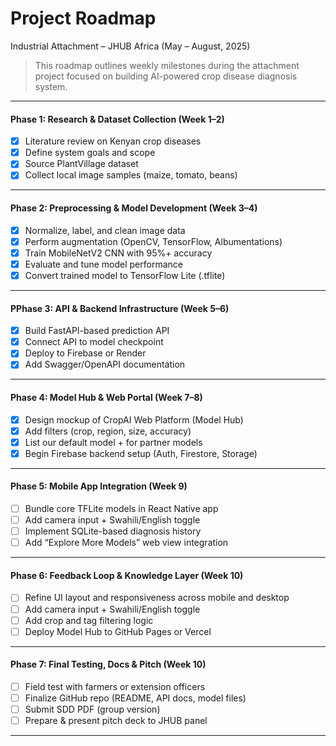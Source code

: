 #  Project Roadmap
Industrial Attachment – JHUB Africa (May – August, 2025)

> This roadmap outlines weekly milestones during the attachment project focused on building AI-powered crop disease diagnosis system.

---

#### Phase 1: Research & Dataset Collection (Week 1–2)
- [x] Literature review on Kenyan crop diseases
- [x] Define system goals and scope
- [x] Source PlantVillage dataset
- [x] Collect local image samples (maize, tomato, beans)

---

####  Phase 2: Preprocessing & Model Development (Week 3–4)
- [x] Normalize, label, and clean image data
- [x] Perform augmentation (OpenCV, TensorFlow, Albumentations)
- [x] Train MobileNetV2 CNN with 95%+ accuracy
- [x] Evaluate and tune model performance  
- [x] Convert trained model to TensorFlow Lite (.tflite)
---

####  PPhase 3: API & Backend Infrastructure (Week 5–6)
- [x] Build FastAPI-based prediction API
- [x] Connect API to model checkpoint
- [x] Deploy to Firebase or Render
- [x] Add Swagger/OpenAPI documentation

---

####  Phase 4: Model Hub & Web Portal (Week 7–8)
- [x] Design mockup of CropAI Web Platform (Model Hub)
- [x] Add filters (crop, region, size, accuracy)
- [x] List our default model + for partner models
- [x] Begin Firebase backend setup (Auth, Firestore, Storage)

---

####  Phase 5: Mobile App Integration (Week 9)
- [ ] Bundle core TFLite models in React Native app
- [ ] Add camera input + Swahili/English toggle  
- [ ] Implement SQLite-based diagnosis history
- [ ] Add “Explore More Models” web view integration

---

####  Phase 6: Feedback Loop & Knowledge Layer (Week 10)
- [ ] Refine UI layout and responsiveness across mobile and desktop
- [ ] Add camera input + Swahili/English toggle  
- [ ] Add crop and tag filtering logic
- [ ] Deploy Model Hub to GitHub Pages or Vercel

---

####  Phase 7: Final Testing, Docs & Pitch (Week 10)
- [ ] Field test with farmers or extension officers  
- [ ] Finalize GitHub repo (README, API docs, model files)    
- [ ] Submit SDD PDF (group version)
- [ ] Prepare & present pitch deck to JHUB panel  
---

